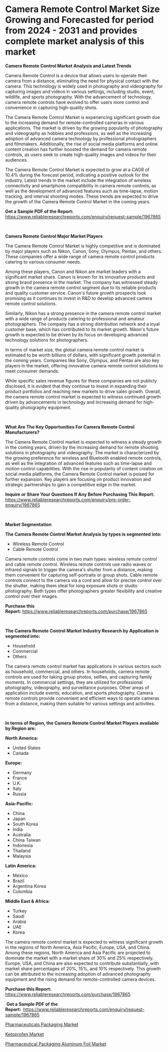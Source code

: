 <p><h1>Camera Remote Control Market Size Growing and Forecasted for period from 2024 - 2031 and provides complete market analysis of this market</h1></p><p><strong>Camera Remote Control Market Analysis and Latest Trends</strong></p>
<p><p>Camera Remote Control is a device that allows users to operate their camera from a distance, eliminating the need for physical contact with the camera. This technology is widely used in photography and videography for capturing images and videos in various settings, including studio, event, wildlife, and sports photography. With the advancement of technology, camera remote controls have evolved to offer users more control and convenience in capturing high-quality shots.</p><p>The Camera Remote Control Market is experiencing significant growth due to the increasing demand for remote-controlled cameras in various applications. The market is driven by the growing popularity of photography and videography as hobbies and professions, as well as the increasing adoption of advanced camera technology by professional photographers and filmmakers. Additionally, the rise of social media platforms and online content creation has further boosted the demand for camera remote controls, as users seek to create high-quality images and videos for their audiences.</p><p>The Camera Remote Control Market is expected to grow at a CAGR of 10.4% during the forecast period, indicating a positive outlook for the industry. Latest trends in the market include the integration of wireless connectivity and smartphone compatibility in camera remote controls, as well as the development of advanced features such as time-lapse, motion tracking, and interval shooting modes. These trends are expected to drive the growth of the Camera Remote Control Market in the coming years.</p></p>
<p><strong>Get a Sample PDF of the Report:&nbsp;</strong> <a href="https://www.reliableresearchreports.com/enquiry/request-sample/1967865">https://www.reliableresearchreports.com/enquiry/request-sample/1967865</a></p>
<p>&nbsp;</p>
<p><strong>Camera Remote Control Major Market Players</strong></p>
<p><p>The Camera Remote Control Market is highly competitive and is dominated by major players such as Nikon, Canon, Sony, Olympus, Pentax, and others. These companies offer a wide range of camera remote control products catering to various consumer needs.</p><p>Among these players, Canon and Nikon are market leaders with a significant market share. Canon is known for its innovative products and strong brand presence in the market. The company has witnessed steady growth in the camera remote control segment due to its reliable products and quality customer service. Canon's future growth prospects look promising as it continues to invest in R&D to develop advanced camera remote control solutions.</p><p>Similarly, Nikon has a strong presence in the camera remote control market with a wide range of products catering to professional and amateur photographers. The company has a strong distribution network and a loyal customer base, which has contributed to its market growth. Nikon's future growth is expected to be driven by its focus on developing advanced technology solutions for photographers.</p><p>In terms of market size, the global camera remote control market is estimated to be worth billions of dollars, with significant growth potential in the coming years. Companies like Sony, Olympus, and Pentax are also key players in the market, offering innovative camera remote control solutions to meet consumer demands.</p><p>While specific sales revenue figures for these companies are not publicly disclosed, it is evident that they continue to invest in expanding their product portfolios and reaching new markets to drive sales growth. Overall, the camera remote control market is expected to witness continued growth driven by advancements in technology and increasing demand for high-quality photography equipment.</p></p>
<p>&nbsp;</p>
<p><strong>What Are The Key Opportunities For Camera Remote Control Manufacturers?</strong></p>
<p><p>The Camera Remote Control market is expected to witness a steady growth in the coming years, driven by the increasing demand for remote shooting solutions in photography and videography. The market is characterized by the growing preference for wireless and Bluetooth enabled remote controls, as well as the integration of advanced features such as time-lapse and motion control capabilities. With the rise in popularity of content creation on social media platforms, the Camera Remote Control market is poised for further expansion. Key players are focusing on product innovation and strategic partnerships to gain a competitive edge in the market.</p></p>
<p><strong>Inquire or Share Your Questions If Any Before Purchasing This Report:</strong> <a href="https://www.reliableresearchreports.com/enquiry/pre-order-enquiry/1967865">https://www.reliableresearchreports.com/enquiry/pre-order-enquiry/1967865</a></p>
<p>&nbsp;</p>
<p><strong>Market Segmentation</strong></p>
<p><strong>The Camera Remote Control Market Analysis by types is segmented into:</strong></p>
<p><ul><li>Wireless Remote Control</li><li>Cable Remote Control</li></ul></p>
<p><p>Camera remote controls come in two main types: wireless remote control and cable remote control. Wireless remote controls use radio waves or infrared signals to trigger the camera's shutter from a distance, making them convenient for capturing self-portraits or group shots. Cable remote controls connect to the camera via a cord and allow for precise control over the shutter, making them ideal for long exposure shots or studio photography. Both types offer photographers greater flexibility and creative control over their images.</p></p>
<p><strong>Purchase this Report:&nbsp;</strong><a href="https://www.reliableresearchreports.com/purchase/1967865">https://www.reliableresearchreports.com/purchase/1967865</a></p>
<p>&nbsp;</p>
<p><strong>The Camera Remote Control Market Industry Research by Application is segmented into:</strong></p>
<p><ul><li>Household</li><li>Commercial</li><li>Others</li></ul></p>
<p><p>The camera remote control market has applications in various sectors such as household, commercial, and others. In households, camera remote controls are used for taking group photos, selfies, and capturing family moments. In commercial settings, they are utilized for professional photography, videography, and surveillance purposes. Other areas of application include events, education, and sports photography. Camera remote controls provide convenient and efficient ways to operate cameras from a distance, making them suitable for various settings and activities.</p></p>
<p>&nbsp;</p>
<p><strong>In terms of Region, the Camera Remote Control Market Players available by Region are:</strong></p>
<p>
    <p> <strong> North America: </strong>
        <ul>
            <li>United States</li>
            <li>Canada</li>
        </ul>
        </p> 
    <p> <strong> Europe: </strong>
        <ul>
            <li>Germany</li>
            <li>France</li>
            <li>U.K.</li>
            <li>Italy</li>
            <li>Russia</li>
        </ul>
        </p> 
    <p> <strong> Asia-Pacific: </strong>
        <ul>
            <li>China</li>
            <li>Japan</li>
            <li>South Korea</li>
            <li>India</li>
            <li>Australia</li>
            <li>China Taiwan</li>
            <li>Indonesia</li>
            <li>Thailand</li>
            <li>Malaysia</li>
        </ul>
        </p> 
    <p> <strong> Latin America: </strong>
        <ul>
            <li>Mexico</li>
            <li>Brazil</li>
            <li>Argentina Korea</li>
            <li>Colombia</li>
        </ul>
        </p> 
    <p> <strong> Middle East & Africa: </strong>
        <ul>
            <li>Turkey</li>
            <li>Saudi</li>
            <li>Arabia</li>
            <li>UAE</li>
            <li>Korea</li>
        </ul>
    </p>
    </p>
<p><p>The camera remote control market is expected to witness significant growth in the regions of North America, Asia Pacific, Europe, USA, and China. Among these regions, North America and Asia Pacific are projected to dominate the market with a market share of 30% and 25% respectively. Europe, USA, and China are also expected to contribute substantially, with market share percentages of 20%, 15%, and 10% respectively. This growth can be attributed to the increasing adoption of advanced photography equipment and the rising demand for remote-controlled camera devices.</p></p>
<p><strong>Purchase this Report: </strong><a href="https://www.reliableresearchreports.com/purchase/1967865">https://www.reliableresearchreports.com/purchase/1967865</a></p>
<p>&nbsp;<strong>Get a Sample PDF of the Report:&nbsp;&nbsp;</strong><a href="https://www.reliableresearchreports.com/enquiry/request-sample/1967865">https://www.reliableresearchreports.com/enquiry/request-sample/1967865</a></p>
<p><strong></strong></p>
<p><p><a href="https://bubble-tree-ea4.notion.site/Pharmaceuticals-Packaging-Market-Size-Share-Trends-Analysis-Report-By-Application-Regional-Outlo-bcc997ae35f547f88919efbf10fc5377">Pharmaceuticals Packaging Market</a></p><p><a href="https://thundering-castanet-c65.notion.site/Ketoprofen-Market-Size-Reflecting-a-Forecast-Till-2031-Market-By-Type-By-Application-and-By-Geogra-be268a1a45054db0901aa304f11a1177">Ketoprofen Market</a></p><p><a href="https://thundering-castanet-c65.notion.site/Pharmaceutical-Packaging-Aluminum-Foil-Market-Research-Report-Provides-Critical-Insights-that-can-he-d0a7a201d13d4d2f9dd69eaeb251f0ba">Pharmaceutical Packaging Aluminum Foil Market</a></p></p>